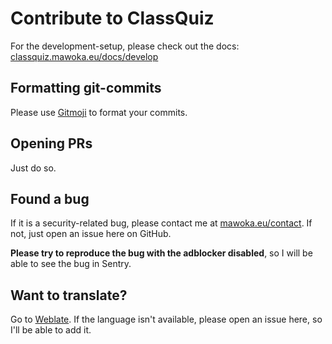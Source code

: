 <!--
SPDX-FileCopyrightText: 2023 Marlon W (Mawoka)

SPDX-License-Identifier: MPL-2.0
-->
# Contribute to ClassQuiz

For the development-setup, please check out the
docs: [classquiz.mawoka.eu/docs/develop](https://classquiz.mawoka.eu/docs/develop)

## Formatting git-commits

Please use [Gitmoji](https://gitmoji.dev/) to format your commits.

## Opening PRs

Just do so.

## Found a bug

If it is a security-related bug, please contact me at [mawoka.eu/contact](https://mawoka.eu/contact). If not, just open
an issue here on GitHub.

**Please try to reproduce the bug with the adblocker disabled**, so I will be able to see the bug in Sentry.

## Want to translate?

Go to [Weblate](https://translate.mawoka.eu/projects/classquiz/frontend/).
If the language isn't available, please open
an issue here, so I'll be able to add it.
